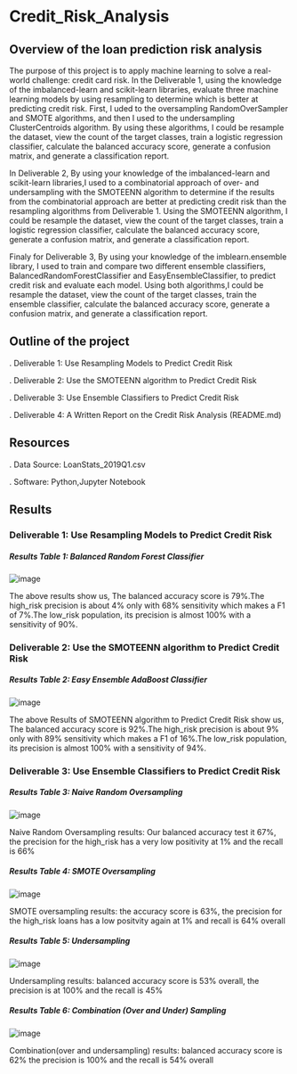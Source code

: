 # Credit_Risk_Analysis

## Overview of the loan prediction risk analysis

The purpose of this project is to apply machine learning to solve a real-world challenge: credit card risk. In the Deliverable 1, using the knowledge of the imbalanced-learn and scikit-learn libraries, evaluate three machine learning models by using resampling to determine which is better at predicting credit risk. First, I uded to the oversampling RandomOverSampler and SMOTE algorithms, and then I used to the undersampling ClusterCentroids algorithm. By using these algorithms, I could be resample the dataset, view the count of the target classes, train a logistic regression classifier, calculate the balanced accuracy score, generate a confusion matrix, and generate a classification report.

In Deliverable 2, By using your knowledge of the imbalanced-learn and scikit-learn libraries,I used to a combinatorial approach of over- and undersampling with the SMOTEENN algorithm to determine if the results from the combinatorial approach are better at predicting credit risk than the resampling algorithms from Deliverable 1. Using the SMOTEENN algorithm, I could be resample the dataset, view the count of the target classes, train a logistic regression classifier, calculate the balanced accuracy score, generate a confusion matrix, and generate a classification report.

Finaly for Deliverable 3, By using your knowledge of the imblearn.ensemble library, I used to train and compare two different ensemble classifiers, BalancedRandomForestClassifier and EasyEnsembleClassifier, to predict credit risk and evaluate each model. Using both algorithms,I could be resample the dataset, view the count of the target classes, train the ensemble classifier, calculate the balanced accuracy score, generate a confusion matrix, and generate a classification report.

## Outline of the project

  . Deliverable 1: Use Resampling Models to Predict Credit Risk
  
  . Deliverable 2: Use the SMOTEENN algorithm to Predict Credit Risk
  
  . Deliverable 3: Use Ensemble Classifiers to Predict Credit Risk
  
  . Deliverable 4: A Written Report on the Credit Risk Analysis (README.md)
  
 ## Resources
 
  . Data Source: LoanStats_2019Q1.csv
  
  . Software: Python,Jupyter Notebook 
  
 ## Results
 
 ### Deliverable 1: Use Resampling Models to Predict Credit Risk
 
 ##### Results Table 1: Balanced Random Forest Classifier
 
 ![image](https://user-images.githubusercontent.com/80365882/125183263-f92bb780-e1c9-11eb-95e2-5a66c52b7930.png)

 The above results show us, The balanced accuracy score is 79%.The high_risk precision is about 4% only with 68% sensitivity which makes a F1 of 7%.The low_risk population, its precision is almost 100% with a sensitivity of 90%.
 
  ### Deliverable 2: Use the SMOTEENN algorithm to Predict Credit Risk
  
  ##### Results Table 2: Easy Ensemble AdaBoost Classifier
  
 ![image](https://user-images.githubusercontent.com/80365882/125183271-09dc2d80-e1ca-11eb-86fc-200bc2db9d42.png)

The above Results of SMOTEENN algorithm to Predict Credit Risk show us, The balanced accuracy score is 92%.The high_risk precision is about 9% only with 89% sensitivity which makes a F1 of 16%.The low_risk population, its precision is almost 100% with a sensitivity of 94%.
 

### Deliverable 3: Use Ensemble Classifiers to Predict Credit Risk
 
  ##### Results Table 3: Naive Random Oversampling
 
![image](https://user-images.githubusercontent.com/80365882/125183304-62abc600-e1ca-11eb-802d-d5745b32aed2.png)
 
 Naive Random Oversampling results: Our balanced accuracy test it 67%, the precision for the high_risk has a very low positivity at 1% and the recall is 66%
 
 ##### Results Table 4: SMOTE Oversampling
  
![image](https://user-images.githubusercontent.com/80365882/125183311-70614b80-e1ca-11eb-8f31-812160033e43.png)

SMOTE oversampling results: the accuracy score is 63%, the precision for the high_risk loans has a low positvity again at 1% and recall is 64% overall

 ##### Results Table 5: Undersampling
 
![image](https://user-images.githubusercontent.com/80365882/125183315-7c4d0d80-e1ca-11eb-8b39-598f57880c46.png)

Undersampling results: balanced accuracy score is 53% overall, the precision is at 100% and the recall is 45%
 
  ##### Results Table 6: Combination (Over and Under) Sampling
  
![image](https://user-images.githubusercontent.com/80365882/125183323-8838cf80-e1ca-11eb-84ba-88bb81ce0561.png)

Combination(over and undersampling) results: balanced accuracy score is 62% the precision is 100% and the recall is 54% overall


 
 
